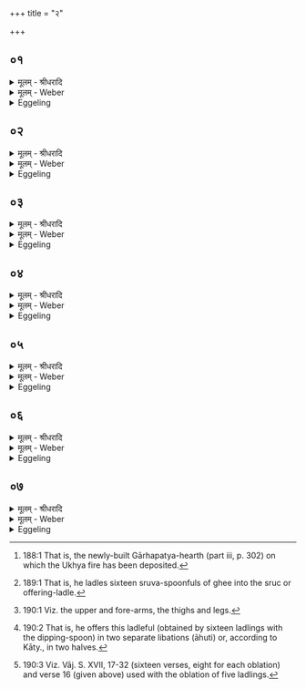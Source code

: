 +++
title = "२"

+++


## ०१
<details><summary>मूलम् - श्रीधरादि</summary>

प्रत्ये᳘त्याग्निं᳘ प्रहरिष्यन्[[!!]]॥  
(न्ना᳘) आ᳘हुतीश्च जुहो᳘ति समि᳘धश्चा᳘दधात्येतद्वा᳘ ऽएनं देवा᳘ ऽएष्य᳘न्तं पुर᳘स्ताद᳘न्नेना᳘प्रीणन्ना᳘हुतिभिश्च समि᳘द्भिश्च त᳘थै᳘वैनमय᳘मेत᳘देष्य᳘न्तं पुर᳘स्ताद᳘न्नेन प्रीणात्या᳘हुतिभिश्च समि᳘द्भिश्च स वै᳘ पञ्चगृहीतं᳘ गृह्णीते त᳘स्योक्तो ब᳘न्धुः॥
</details>

<details><summary>मूलम् - Weber</summary>

प्रत्ये᳘त्याग्नि᳘म् प्रहरिष्य᳘न्॥  
आ᳘हुतीश्च जुहो᳘ति समि᳘धश्चा᳘दधात्येतद्वा᳘ एनं देवा᳘ एष्य᳘न्तम् पुर᳘स्ताद᳘न्नेनाप्रीणन्ना᳘हुतिभिश्च समि᳘द्भिश्च त᳘थैॗवैनमय᳘मेत᳘देष्य᳘न्तम् पुर᳘स्ताद᳘न्नेन प्रीणात्या᳘हुतिभिश्च समि᳘द्भिश्च स वै᳘ पञ्चगृहीतं᳘ गृह्णीते त᳘स्योक्तो ब᳘न्धुः॥
</details>

<details><summary>Eggeling</summary>

1. Having returned to the (Gārhapatya [^egg_318]) in order to take forward the fire, he offers oblations, and puts on pieces of firewood. For now that Agni was about to go forward (to the fire-altar), the gods regaled him with food, both with oblations and pieces of firewood; and in like manner does this (Sacrificer), now that he (Agni) is about to go forward, regale him with food, both with oblations and pieces of firewood. He takes (ghee) in five ladlings: the meaning of this has been explained.

[^egg_318]: 188:1 That is, the newly-built Gārhapatya-hearth (part iii, p. 302) on which the Ukhya fire has been deposited.
</details>

## ०२
<details><summary>मूलम् - श्रीधरादि</summary>

(र᳘) अ᳘थ षोडशगृहीतं᳘ गृह्णीते॥  
षो᳘डशकलः प्रजा᳘पतिः प्रजा᳘पतिरग्नि᳘रात्म᳘संमितेनै᳘वैनमेतद᳘न्नेन प्रीणाति य᳘दु वा᳘ ऽआत्म᳘संमितम᳘न्नं त᳘दवति तन्न᳘ हिनस्ति यद्भू᳘यो हिन᳘स्ति तद्यत्क᳘नीयो न त᳘दवति समान्या᳘ᳫँ᳘ स्रुचि᳘ गृह्णीते समानो हि स य᳘मेत᳘त्प्रीणा᳘ति व्वैश्वकर्मणा᳘भ्यां जुहोति व्विश्व᳘कर्मा ऽय᳘मग्निस्त᳘मे᳘वैत᳘त्प्रीणाति तिस्र ऽआ᳘हुतीर्जुहोति त्रिवृ᳘दग्निर्या᳘वानग्निर्या᳘वत्यस्य मा᳘त्रा ता᳘वतै᳘वैनमेतद᳘न्नेन प्रीणाति॥
</details>

<details><summary>मूलम् - Weber</summary>

अ᳘थ षोडशगृहीतं᳘ गृह्णीते॥  
षो᳘डशकलः प्रजा᳘पतिः प्रजा᳘पतिरग्नि᳘रात्म᳘सम्मितेनैॗवैनमेतद᳘न्नेन प्रीणाति य᳘दु वा᳘ आत्म᳘सम्मितम᳘न्नं त᳘दवति तन्न᳘ हिनस्ति यद्भू᳘यो हिन᳘स्ति तद्यत्क᳘नीयो न त᳘दवति समान्या᳘ᳫं᳘ स्रुचि᳘ गृह्णीते समानो हि स य᳘मेत᳘त्प्रीणा᳘ति वैश्वकर्मणा᳘भ्यां जुहोति विश्व᳘कर्माय᳘मग्निस्त᳘मेॗवैत᳘त्प्रीणाति तिस्र आ᳘हुतीर्जुहोति त्रिवृ᳘दग्निर्या᳘वानग्निर्या᳘वत्यस्य मा᳘त्रा ता᳘वतैॗवैनमेतद᳘न्नेन प्रीणाति॥
</details>

<details><summary>Eggeling</summary>

2. He then takes (ghee) in sixteen ladlings [^egg_319],--Prajāpati consists of sixteen parts, and Prajāpati is Agni: he thus regales him with food proportionate to his body; and the food which is proportionate to the body satisfies and does no injury; but that which is excessive does injury, and that which is too little does not satisfy. He takes (the oblations) in the same offering-ladle, for one and the same (Agni) is he whom he regales therewith. With two (verses) addressed to Viśvakarman he offers; for this Agni is Viśvakarman (the all-worker): it is him he thereby gratifies. Three oblations he offers,--threefold is Agni: as great as Agni is, as great as is his measure, with so much food he thus regales him.

[^egg_319]: 189:1 That is, he ladles sixteen sruva-spoonfuls of ghee into the sruc or offering-ladle.
</details>

## ०३
<details><summary>मूलम् - श्रीधरादि</summary>

(त्य᳘) अ᳘थ समि᳘ध ऽआ᳘दधाति॥  
य᳘था तर्पयित्वा᳘ परिवेविष्या᳘त्तादृक्तदौ᳘दुम्बर्यो भवन्त्यूर्ग्वै र᳘स ऽउदुम्ब᳘र ऽऊ᳘र्जै᳘वैनमेतद्र᳘सेन प्रीणात्यार्द्रा᳘ भवन्त्येतद्वै व्व᳘नस्प᳘तीनाम᳘नार्तं जीवं य᳘दार्द्रं तद्य᳘देव व्व᳘नस्प᳘तीनाम᳘नार्तं जीवं ते᳘नैनमेत᳘त्प्रीणाति घृते᳘ न्युत्ता भवन्त्याग्नेयं वै᳘ घृतᳫँ᳭ स्वे᳘नै᳘वैनमेत᳘द्भागे᳘न स्वे᳘न र᳘सेन प्रीणाति स᳘र्वाᳫँ᳭ रा᳘त्रिं व्वसन्ति त᳘त्र हि ता र᳘सेन सम्प᳘द्यन्ते[[!!]] तिस्रः᳘ समि᳘ध ऽआ᳘दधाति त्रिवृ᳘दग्निर्या᳘वानग्निर्या᳘वत्यस्य मा᳘त्रा ता᳘वतै᳘वैनमेतद᳘न्नेन प्रीणा᳘ति॥
</details>

<details><summary>मूलम् - Weber</summary>

अ᳘थ समि᳘ध आ᳘दधाति॥  
य᳘था तर्पयित्वा᳘ परिवेविष्या᳘त्तादृक्तदौ᳘दुम्बर्यो भवन्त्यूर्ग्वै र᳘स उदुम्ब᳘र ऊॗर्जैॗवैनमेतद्र᳘सेन प्रीणात्यार्द्रा᳘ भवन्त्येतद्वै व᳘नस्प᳘तीनाम᳘नार्तं जीवं य᳘दार्द्रं तद्य᳘देव व᳘नस्प᳘तीनाम᳘नार्तं जीवं ते᳘नैनमेत᳘त्प्रीणाति घृतेॗ न्युत्ता भवन्त्याग्नेयं वै᳘ घृतᳫं स्वे᳘नैॗवैनमेत᳘द्भागे᳘न स्वे᳘न र᳘सेन प्रीणाति स᳘र्वां रा᳘त्रिं वसन्ति त᳘त्र हि ता र᳘सेन स᳘म्पद्यन्ते तिस्रः᳘ समि᳘ध आ᳘दधाति त्रिवृ᳘दग्निर्या᳘वानग्निर्या᳘वत्यस्य मा᳘त्रा ता᳘वतैॗवैनमेतद᳘न्नेन प्रीणाति॥
</details>

<details><summary>Eggeling</summary>

3. He then puts on the pieces of firewood: this is as if, after regaling some one, one were to attend upon him. They are of udumbara (ficus glomerata) wood; for the Udumbara is food and sap: with food and sap he thus regales him. They are fresh (green), for that part of trees which is fresh is uninjured and living: he thus regales him with what is uninjured and living in trees. They are soaked in ghee; for ghee is sacred to Agni: with his own portion, with his own sap he thus regales him. They remain the whole night in it, for there they become imbued with sap. Three pieces of wood he puts on,--threefold is Agni: as great as Agni is, as great as is his measure, with so much food he thus regales him.
</details>

## ०४
<details><summary>मूलम् - श्रीधरादि</summary>

य᳘द्वे᳘वैता ऽआ᳘हुतीर्जुहो᳘ति॥  
(त्ये) एतद्वा᳘ ऽएनं देवा᳘ ऽएष्य᳘न्तं पुर᳘स्ताद᳘न्नेन स᳘मस्कुर्व्वन्नेता᳘भिरा᳘हुतिभिस्त᳘थै᳘वैनमय᳘मेत᳘देष्य᳘न्तं पुर᳘स्ताद᳘न्नेन स᳘ᳫँ᳘स्करोत्येता᳘भिरा᳘हुतिभिः॥
</details>

<details><summary>मूलम् - Weber</summary>

य᳘द्वेॗवैता आ᳘हुतीर्जुहो᳘ति॥  
एतद्वा᳘ एनं देवा᳘ एष्य᳘न्त पुर᳘स्ताद᳘न्नेन स᳘मस्कुर्वन्नेता᳘भिरा᳘हुतिभिस्त᳘थैॗवैनमय᳘मेत᳘देष्य᳘न्तम् पुर᳘स्ताद᳘न्नेन संस्करोत्येता᳘भिरा᳘हुतिभिः॥
</details>

<details><summary>Eggeling</summary>

4. And; again, as to why he offers those oblations;--now that he (Agni) was about to go forward,

the gods restored (recruited) him beforehand with food, with these oblations; and in like manner does this (Sacrificer), now that he (Agni) is about to go forward, restore him beforehand with food, with these oblations.
</details>

## ०५
<details><summary>मूलम् - श्रीधरादि</summary>

स वै᳘ पञ्चगृहीतं[[!!]] गृह्णीते॥  
पञ्चधाविहितो वा᳘ ऽअय᳘ᳫँ᳘ शीर्ष᳘न्प्राणो म᳘नो व्वा᳘क्प्राणश्च᳘क्षुः श्रो᳘त्रमे᳘तमे᳘वास्मिन्नेत᳘त्पञ्चधाविहित᳘ᳫँ᳘ शीर्ष᳘न्प्राणं᳘ दधात्यग्नि᳘स्तिग्मे᳘न शोचिषे᳘ति तिग्म᳘वत्या शि᳘र ऽए᳘वास्यैत᳘या स᳘ᳫँ᳘श्यति तिग्म᳘तायै॥
</details>

<details><summary>मूलम् - Weber</summary>

स वै᳘ पञ्चगृहीतं᳘ गृह्णीते॥  
पञ्चधाविहितो वा᳘ अयं᳘ शीर्ष᳘न्प्राणो म᳘नो वा᳘क् प्राणश्च᳘क्षुः श्रो᳘त्रमे᳘तमेॗवास्मिन्नेत᳘त्पञ्चधाविहितं᳘ शीर्ष᳘न्प्राणं᳘ दधात्यग्नि᳘स्तिग्मे᳘न शोचिषे᳘ति तिग्म᳘वत्या शि᳘र एॗवास्यैत᳘या सं᳘श्यति तिग्म᳘तायै॥
</details>

<details><summary>Eggeling</summary>

5. He takes (ghee) in five ladlings, for fivefold divided is that vital air in the head,--the mind, speech, the breath, the eye, and the ear,--he thus lays that fivefold divided vital air into this head. [He offers it, with, Vāj. S. XVII, 16], 'Agni, with sharp flame, (may destroy every demon! Agni gaineth wealth for us)' thus with a (verse) containing (the word) 'sharp': he therewith sharpens his head so as to become sharp.
</details>

## ०६
<details><summary>मूलम् - श्रीधरादि</summary>

(या ऽअ) अ᳘थ षोडशगृहीतं᳘ गृह्णीते॥  
(ते ऽष्तौ᳘) अष्टौ᳘ प्राणा᳘ ऽअष्टाव᳘ङ्गान्येता᳘मभिसम्प᳘दᳫँ᳭ समान्या᳘ᳫँ᳘ स्रुचि᳘ गृह्णीते समाने᳘ ह्ये᳘वात्मन्न᳘ङ्गानि च प्रा᳘णाश्च भ᳘वन्ति ना᳘ना जुहोत्य᳘ङ्गेभ्यश्च त᳘त्प्राणे᳘भ्यश्च व्वि᳘धृतिं करोति व्वैश्वकर्मणा᳘भ्यां जुहोति व्विश्व᳘कर्मा ऽय᳘मग्निस्त᳘मे᳘वैतत्स᳘ᳫँ᳘स्करोति तिस्र ऽआ᳘हुतीर्जुहोति त्रिवृ᳘दग्निर्या᳘वानग्निर्या᳘वत्यस्य मा᳘त्रा ता᳘वतै᳘वैनमेतद᳘न्नेन स᳘ᳫँ᳘स्करोति सप्तदश᳘भिर्ऋग्भिः᳘ सप्तदशः᳘ प्रजा᳘पतिः प्रजा᳘पतिरग्निर्या᳘वानाग्निर्या᳘वत्यस्य मा᳘त्रा ता᳘वतै᳘वैनमेतत्स᳘ᳫँ᳘स्करोत्ये᳘कविᳫँ᳭शतिगृहीते᳘न द्वा᳘दश मा᳘साः प᳘ञ्च ऽर्त᳘वस्त्र᳘य ऽइमे᳘ लोका᳘ ऽअसा᳘वादित्य᳘ ऽएकविᳫँ᳭श᳘ ऽएता᳘मभिसम्प᳘दम्॥
</details>

<details><summary>मूलम् - Weber</summary>

अ᳘थ षोडशगृहीतं᳘ गृह्णीते॥  
अष्टौॗ प्राणा᳘ अष्टाव᳘ङ्गान्येता᳘मभिसम्प᳘दᳫं समान्या᳘ᳫं᳘ स्रुचि᳘ गृह्णीते समानेॗ ह्येॗवात्मन्न᳘ङ्गानि च प्रा᳘णाश्च भ᳘वन्ति ना᳘ना जुहोत्य᳘ङ्गेभ्यश्च त᳘त्प्राणे᳘भ्यश्च वि᳘धृतिं करोति वैश्वकर्मणा᳘भ्यां जुहोति विश्व᳘कर्माय᳘मग्निस्त᳘मेॗवैतत्स᳘ᳫं᳘स्करोति तिस्र आ᳘हुतीर्जुहोति त्रिवृ᳘दग्निर्या᳘वानग्निर्या᳘वत्यस्य मा᳘त्रा ता᳘वतैॗवैनमेतद᳘न्नेन स᳘ᳫं᳘स्करोति सप्तदश᳘भिरृग्भिः᳘ सप्तदशः᳘ प्रजा᳘पतिः प्रजा᳘पतिरग्निर्या᳘वानाग्निर्या᳘वत्यस्य मा᳘त्रा ता᳘वतैॗवैनमेतत्स᳘ᳫं᳘स्करोत्येकविंशतिगृहीते᳘न द्वा᳘दश मा᳘साः प᳘ञ्च ऽर्त᳘वस्त्र᳘य इमे᳘ लोका᳘ असा᳘वादित्य᳘ एकविंश᳘ एता᳘मभिसम्प᳘दम्॥
</details>

<details><summary>Eggeling</summary>

6. He then takes (ghee) in sixteen ladlings: eight vital airs, and eight limbs [^egg_320],--this (the symbolical) amount. He takes it in the same spoon, for, indeed, the vital airs and the limbs are in the same body. Separately [^egg_321] he offers: he thereby makes a distinction between the vital airs and the limbs. With two (verses) addressed to Viśvakarman he offers: Viśvakarman is this Agni, it is him he thus puts together. Three oblations he offers,--threefold is Agni: as great as Agni is, as great as is his measure, with so much food he thus restores him. With seventeen verses (he offers) [^egg_322],--Prajāpati is seventeenfold, and Prajāpati is Agni: as great as Agni is, as great as is his measure, with so much he thus restores him.

[^egg_320]: 190:1 Viz. the upper and fore-arms, the thighs and legs.

[^egg_321]: 190:2 That is, he offers this ladleful (obtained by sixteen ladlings with the dipping-spoon) in two separate libations (āhuti) or, according to Kāty., in two halves.

[^egg_322]: 190:3 Viz. Vāj. S. XVII, 17-32 (sixteen verses, eight for each oblation) and verse 16 (given above) used with the oblation of five ladlings.

 With (ghee) taken in twenty-one ladlings (he offers the two oblations),--there are twelve months, five seasons, these three worlds, and yonder sun as the twenty-first: this is the (symbolical) amount (or, correspondence).
</details>

## ०७
<details><summary>मूलम् - श्रीधरादि</summary>

य᳘द्वे᳘वैताः᳘ समि᳘ध ऽआद᳘धाति॥  
(त्ये) एतद्वा᳘ ऽएनं देवाः स᳘र्व्वं कृत्स्न᳘ᳫँ᳭ सᳫँ᳭स्कृत्या᳘थैनमेते᳘ना᳘न्नेनाप्रीणन्नेता᳘भिः समि᳘द्भिस्त᳘थै᳘वैनमय᳘मेतत्स᳘र्व्वं कृत्स्न᳘ᳫँ᳘ सᳫँ᳭स्कृत्या᳘थैनमेतेना᳘न्नेन प्रीणात्येता᳘भिः समि᳘द्भिरौ᳘दुम्बर्यो भवन्त्यार्द्रा᳘ घृते᳘ न्युत्ताः स᳘र्व्वाᳫँ᳭ रा᳘त्रिं व्वसन्ति त᳘स्योक्तो ब᳘न्धुरु᳘देन᳘मुत्तरां᳘ नये᳘न्द्रेमं᳘ प्रतरां᳘ नय य᳘स्य कुर्मो᳘ गृहे᳘ हविरि᳘ति य᳘था य᳘जुस्त᳘था ब᳘न्धुस्तिस्रः᳘ समि᳘ध ऽआ᳘दधाति त्रिवृ᳘दग्निर्या᳘वानग्निर्या᳘वत्यस्य मा᳘त्रा ता᳘वतै᳘वैनमेतद᳘न्नेन प्रीणाति तिस्र ऽआ᳘हुतीर्जुहोति तत्षट् त᳘स्योक्तो ब᳘न्धुः॥
</details>
<details><summary>मूलम् - Weber</summary>

य᳘द्वेॗवैताः᳘ समि᳘ध आद᳘धाति॥  
एतद्वा᳘ एनं देवाः स᳘र्वं कृत्स्न᳘ᳫं᳘ संस्कृत्या᳘थैनमेते᳘ना᳘न्नेनाप्रीणन्नेता᳘भिः समि᳘द्भिस्त᳘थैॗवैनमय᳘मेतत्स᳘र्वं कृत्स्न᳘ᳫं᳘ संस्कृत्या᳘थैनमेतेना᳘न्नेन प्रीणात्येता᳘भिः समि᳘द्भिरौ᳘दुम्बर्यो भवन्त्यार्द्रा᳘ घृतेॗ न्युत्ता स᳘र्वां रा᳘त्रिं वसन्ति त᳘स्योक्तो ब᳘न्धुरु᳘देनमुत्तरां᳘ नये᳘न्द्रेम᳘म् प्रतरां᳘ नय य᳘स्य कुर्मो᳘ गृहे᳘ हविरि᳘ति य᳘था य᳘जुस्त᳘था ब᳘न्धुस्तिस्रः᳘ समि᳘ध आ᳘दधाति त्रिवृ᳘दग्निर्या᳘वानग्निर्या᳘वत्यस्य मा᳘त्रा ता᳘वतैॗवैनमेतद᳘न्नेन प्रीणाति तिस आ᳘हुतीर्जुहोति तत्षट् त᳘स्योक्तो ब᳘न्धुः॥
</details>
<details><summary>Eggeling</summary>

7. And, again, as to why he puts the pieces of firewood on; the gods having set him up wholly and completely, now regaled him with this food, these pieces of firewood; and in like manner does this (Sacrificer), now that he has set him up wholly and completely, regale him with this food, these pieces of firewood. They are of udumbara wood, and fresh, and remain for a whole night (being) soaked in ghee: the significance of this has been explained. [He puts them on, with, Vāj. S. XVII, 50-52], 'Upwards lead thou him, O Agni! . . . Forward lead thou him, O Indra! . . . In whose house we make offering . . .,' as the text, so the meaning. Three pieces of firewood he puts on,--threefold is Agni: as great as Agni is, as great as is his measure, with so much food he thus regales him. Three oblations he offers,--that makes six: the significance of this has been explained.
</details>

